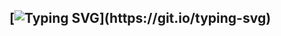 ## [![Typing SVG](https://readme-typing-svg.demolab.com/?lines=Checkout+out+my+portpolio+built+with+ReactJs🤝;)](https://git.io/typing-svg)
